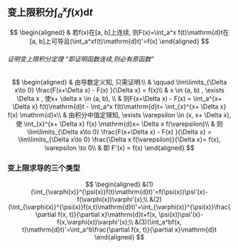 ## 变上限积分$\int_a^x f(x)\mathrm{d}t$

$$
\begin{aligned}
	& 若f(x)在[a, b]上连续, 则F(x)=\int_a^x f(t)\mathrm{d}t在[a, b]上可导且(\int_a^xf(t)\mathrm{d}t)'=f(x)
\end{aligned}
$$

###### 证明变上限积分定理 <q>即证明函数连续,则必有原函数</q>

$$
\begin{aligned}
	& 由导数定义知, 只需证明:\\
	& \qquad \lim\limits_{\Delta x\to 0} \frac{F(x+\Delta x) - F(x) }{\Delta x} = f(x)\\
	& x \in (a, b) , \exists \Delta x , 使x+ \delta x \in (a, b), \\
	& 则F(x+\Delta x) - F(x) = \int_a^{x+ \Delta x} f(t)\mathrm{d}t - \int_a^x f(t)\mathrm{d}t= \int_{x}^{x+ \Delta x}  f(x) \mathrm{d}x\\
	& 由积分中值定理知, \exists \varepsilon \in (x, x+ \Delta x), 使 \int_{x}^{x+ \Delta x}  f(x) \mathrm{d}x= \Delta x f(\varepsilon)\\
	& 则\lim\limits_{\Delta x\to 0} \frac{F(x+\Delta x) - F(x) }{\Delta x} = \lim\limits_{\Delta x\to 0} \frac{\Delta x f(\varepsilon)}{\Delta x}= f(x), \varepsilon \to 0\\
	& 即 F'(x) = f(x)
\end{aligned}
$$

### 变上限求导的三个类型

$$
\begin{aligned}
&(1)(\int_{\varphi(x)}^{\psi(x)}f(t)\mathrm{d}t)'=f(\psi(x))\psi'(x)-f(\varphi(x))\varphi'(x);\\
&(2)(\int_{\varphi(x)}^{\psi(x)}f(x,t)\mathrm{d}t)'=\int_{\varphi(x)}^{\psi(x)}\frac{\partial f(x, t)}{\partial x}\mathrm{d}t+f(x, \psi(x))\psi'(x)-f(x,\varphi(x))\varphi'(x);\\
&(3)(\int_a^bf(x, t)\mathrm{d}t)'=\int_a^b\frac{\partial f(x, t)}{\partial x}\mathrm{d}t
\end{aligned}
$$
